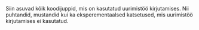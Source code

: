 Siin asuvad kõik koodijuppid, mis on kasutatud uurimistöö kirjutamises. Nii puhtandid, mustandid kui ka eksperementaalsed katsetused, mis uurimistöö kirjutamises ei kasutatud.
